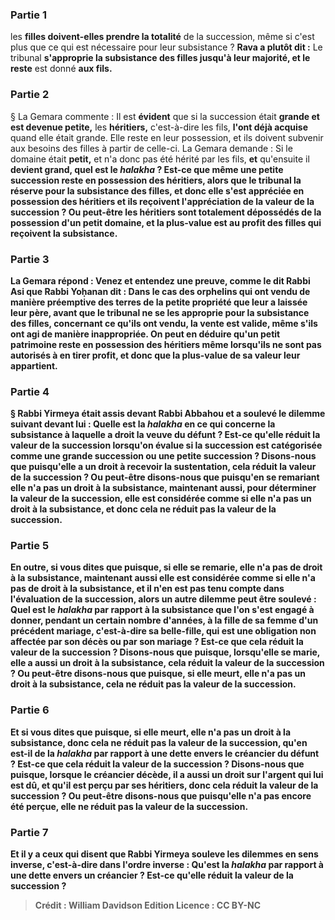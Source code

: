 
### Partie 1
les <b>filles doivent-elles prendre la totalité</b> de la succession, même si c'est plus que ce qui est nécessaire pour leur subsistance ? <b>Rava a plutôt dit :</b> Le tribunal <b>s'approprie la subsistance des filles jusqu'à leur majorité, et le reste</b> est donné <b>aux fils.</b>

### Partie 2
§ La Gemara commente : Il est <b>évident</b> que si la succession était <b>grande et est devenue petite,</b> les <b>héritiers,</b> c'est-à-dire les fils, <b>l'ont déjà acquise</b> quand elle était grande. Elle reste en leur possession, et ils doivent subvenir aux besoins des filles à partir de celle-ci. La Gemara demande : Si le domaine était <b>petit,</b> et n'a donc pas été hérité par les fils, <b>et</b> qu'ensuite il <b>devient grand, quel est le <i>halakha</i> ? Est-ce que même une petite succession <b>reste en possession des héritiers,</b> alors que le tribunal la réserve pour la subsistance des filles, et <b>donc elle s'est appréciée en possession</b> des <b>héritiers</b> et ils reçoivent l'appréciation de la valeur de la succession ? <b>Ou peut-être</b> les <b>héritiers sont</b> totalement <b>dépossédés</b> de la possession d'un petit domaine, et la plus-value est au profit des filles qui reçoivent la subsistance.

### Partie 3
La Gemara répond : <b>Venez</b> et <b>entendez</b> une preuve, <b>comme le dit Rabbi Asi</b> que <b>Rabbi Yoḥanan dit : </b> Dans le cas des <b>orphelins qui ont vendu de manière préemptive</b> des terres <b>de la petite propriété</b> que leur a laissée leur père, avant que le tribunal ne se les approprie pour la subsistance des filles, concernant <b>ce qu'ils ont vendu,</b> la <b>vente</b> est valide, même s'ils ont agi de manière inappropriée. On peut en déduire qu'un petit patrimoine reste en possession des héritiers même lorsqu'ils ne sont pas autorisés à en tirer profit, et donc que la plus-value de sa valeur leur appartient.

### Partie 4
§ <b>Rabbi Yirmeya était assis devant Rabbi Abbahou et a soulevé</b> le <b>dilemme suivant devant lui : Quelle est</b> la <i>halakha</i> en ce qui concerne la subsistance à laquelle a droit la <b>veuve</b> du défunt ? Est-ce qu'elle <b>réduit</b> la valeur de <b>la succession</b> lorsqu'on évalue si la succession est catégorisée comme une grande succession ou une petite succession ? <b>Disons-nous</b> que <b>puisqu'elle a</b> un droit à recevoir la <b>sustentation,</b> cela <b>réduit</b> la valeur de la succession ? <b>Ou peut-être</b> disons-nous que <b>puisqu'en se remariant elle n'a pas</b> un droit à la subsistance, <b>maintenant aussi,</b> pour déterminer la valeur de la succession, elle est considérée comme si <b>elle n'a pas</b> un droit à la subsistance, et donc cela ne réduit pas la valeur de la succession.

### Partie 5
En outre, <b>si vous dites</b> que <b>puisque, si elle se remarie, elle n'a pas</b> de droit à la subsistance, <b>maintenant aussi</b> elle est considérée comme si <b>elle n'a pas</b> de droit à la subsistance, et il n'en est pas tenu compte dans l'évaluation de la succession, alors un autre dilemme peut être soulevé : <b>Quel est</b> le <i>halakha</i> par rapport à la subsistance que l'on s'est engagé à donner, pendant un certain nombre d'années, à la <b>fille de sa femme</b> d'un précédent mariage, c'est-à-dire sa belle-fille, qui est une obligation non affectée par son décès ou par son mariage ? Est-ce que cela <b>réduit</b> la valeur de <b>la succession ? Disons-nous</b> que <b>puisque, lorsqu'elle se marie, elle a aussi</b> un droit à la subsistance, cela <b>réduit</b> la valeur de la succession ? <b>Ou peut-être</b> disons-nous que <b>puisque, si elle meurt, elle n'a pas</b> un droit à la subsistance, cela <b>ne réduit pas</b> la valeur de la succession.

### Partie 6
<b>Et si vous dites</b> que <b>puisque, si elle meurt, elle n'a pas</b> un droit à la subsistance, donc cela <b>ne réduit pas</b> la valeur de la succession, <b>qu'en est-il</b> de la <i>halakha</i> par rapport à une dette envers le <b>créancier du défunt ?</b> Est-ce que cela <b>réduit</b> la valeur de <b>la succession ? Disons-nous</b> que <b>puisque, lorsque</b> le créancier <b>décède, il a aussi</b> un droit sur l'argent qui lui est dû, et qu'il est perçu par ses héritiers, donc cela <b>réduit</b> la valeur de la succession ? <b>Ou peut-être</b> disons-nous que <b>puisqu'elle n'a pas encore été perçue,</b> elle <b>ne réduit pas</b> la valeur de la succession.

### Partie 7
<b>Et il y a</b> ceux qui disent <b>que</b> Rabbi Yirmeya <b>souleve les dilemmes en sens inverse,</b> c'est-à-dire dans l'ordre inverse : <b>Qu'est</b> la <i>halakha</i> par rapport à une dette envers <b>un créancier ?</b> Est-ce qu'elle <b>réduit</b> la valeur de <b>la succession ?</b>

>Crédit : William Davidson Edition
>Licence : CC BY-NC